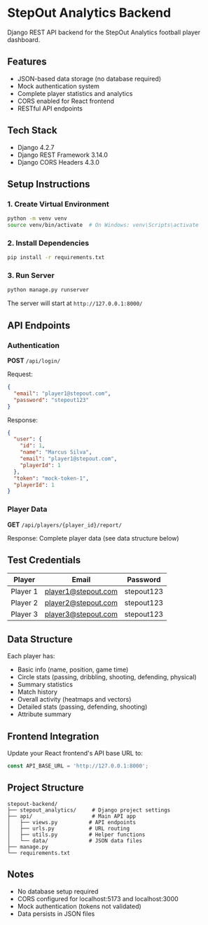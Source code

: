 # StepOut Analytics Backend

Django REST API backend for the StepOut Analytics football player dashboard.

## Features

- JSON-based data storage (no database required)
- Mock authentication system
- Complete player statistics and analytics
- CORS enabled for React frontend
- RESTful API endpoints

## Tech Stack

- Django 4.2.7
- Django REST Framework 3.14.0
- Django CORS Headers 4.3.0

## Setup Instructions

### 1. Create Virtual Environment

```bash
python -m venv venv
source venv/bin/activate  # On Windows: venv\Scripts\activate
```

### 2. Install Dependencies

```bash
pip install -r requirements.txt
```

### 3. Run Server

```bash
python manage.py runserver
```

The server will start at `http://127.0.0.1:8000/`

## API Endpoints

### Authentication

**POST** `/api/login/`

Request:
```json
{
  "email": "player1@stepout.com",
  "password": "stepout123"
}
```

Response:
```json
{
  "user": {
    "id": 1,
    "name": "Marcus Silva",
    "email": "player1@stepout.com",
    "playerId": 1
  },
  "token": "mock-token-1",
  "playerId": 1
}
```

### Player Data

**GET** `/api/players/{player_id}/report/`

Response: Complete player data (see data structure below)

## Test Credentials

| Player | Email | Password |
|--------|-------|----------|
| Player 1 | player1@stepout.com | stepout123 |
| Player 2 | player2@stepout.com | stepout123 |
| Player 3 | player3@stepout.com | stepout123 |

## Data Structure

Each player has:
- Basic info (name, position, game time)
- Circle stats (passing, dribbling, shooting, defending, physical)
- Summary statistics
- Match history
- Overall activity (heatmaps and vectors)
- Detailed stats (passing, defending, shooting)
- Attribute summary

## Frontend Integration

Update your React frontend's API base URL to:
```javascript
const API_BASE_URL = 'http://127.0.0.1:8000';
```

## Project Structure

```
stepout-backend/
├── stepout_analytics/     # Django project settings
├── api/                   # Main API app
│   ├── views.py          # API endpoints
│   ├── urls.py           # URL routing
│   ├── utils.py          # Helper functions
│   └── data/             # JSON data files
├── manage.py
└── requirements.txt
```

## Notes

- No database setup required
- CORS configured for localhost:5173 and localhost:3000
- Mock authentication (tokens not validated)
- Data persists in JSON files
